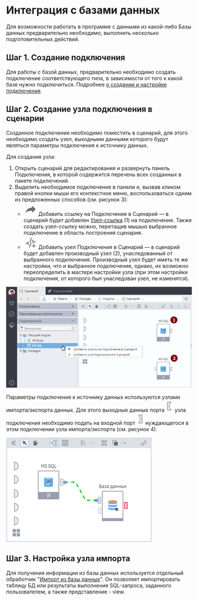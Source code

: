 # Интеграция с базами данных

Для возможности работать в программе с данными из какой-либо Базы данных предварительно необходимо, выполнить несколько подготовительных действий.

## Шаг 1. Создание подключения

Для работы с базой данных, предварительно необходимо создать подключение соответствующего типа, в зависимости от того к какой базе нужно подключиться.
Подробнее [о создании и настройке  подключения](../integration/connections/README.md).

## Шаг 2. Создание узла подключения в сценарии

Созданное подключение необходимо поместить в сценарий,  для этого необходимо создать узел, выходными данными которого будут являться параметры подключения к источнику данных.

Для создания узла:

1. Открыть сценарий для редактирования и развернуть панель Подключения, в которой содержится перечень всех созданных в пакете подключений.
2. Выделить необходимое подключение в панели и, вызвав кликом правой кнопки мыши его контекстное меню, воспользоваться одним из предложенных способов (см. рисунок 3):
   * ![](../media/app/icons/toolbar_18/toolbar_18_9.svg) Добавить ссылку на Подключение в Сценарий — в сценарий будет добавлен [Узел-ссылка](../processors/control/unit-link.md) (1) на подключение. Также создать узел-ссылку можно, перетащив мышью выбранное подключение в область построения сценария.
   * ![](../media/app/icons/toolbar_18/toolbar_18_145.svg) Добавить узел Подключения в Сценарий — в сценарий будет добавлен производный узел (2), унаследованный от выбранного подключения. Производный узел будет иметь те же настройки, что и выбранное подключение, однако, их возможно переопределить в мастере настройки узла (при этом настройки подключения, от которого был унаследован узел, не изменятся).

![Создание узла подключения в сценарии.](./database-3.png)

Параметры подключения к источнику данных используются узлами импорта/экспорта данных. Для этого выходные данные порта ![](../media/app/icons/ports/output_connection_inactive.svg) узла подключения необходимо подать на входной порт ![](../media/app/icons/ports/input_connection_inactive.svg) нуждающегося в этом подключении узла импорта/экспорта (см. рисунок 4).

![Использование узла подключения.](./database-4.png)

## Шаг 3. Настройка узла импорта

Для получения информации из базы данных используется отдельный обработчик "[Импорт из базы данных](../integration/import/database.md)". Он позволяет импортировать таблицу БД или результаты выполнения SQL-запроса, заданного пользователем, а также представление - view.
